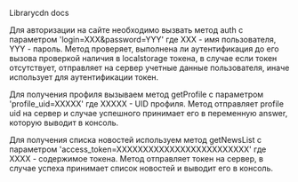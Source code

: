 Librarycdn docs

Для авторизации на сайте необходимо вызвать метод auth с параметром 'login=XXX&password=YYY'
где ХХХ - имя пользователя, YYY - пароль.
Метод проверяет, выполнена ли аутентификация до его вызова проверкой наличия в localstorage токена,
в случае если токен отсутствует, отправляет на сервер учетные данные пользователя, иначе использует для аутентификации токен.


Для получения профиля вызываем метод getProfile с параметром 'profile_uid=XXXXX'
где XXXXX - UID профиля.
Метод отправляет profile uid на сервер и случае успешного принимает его в переменную answer, которую выводит в консоль.


Для получения списка новостей используем метод getNewsList с параметром 'access_token=XXXXXXXXXXXXXXXXXXXXXXXXX'
где XXXX - содержимое токена.
Метод отправляет токен на сервер, в случае успеха принимает список новостей и выводит его в консоль.
